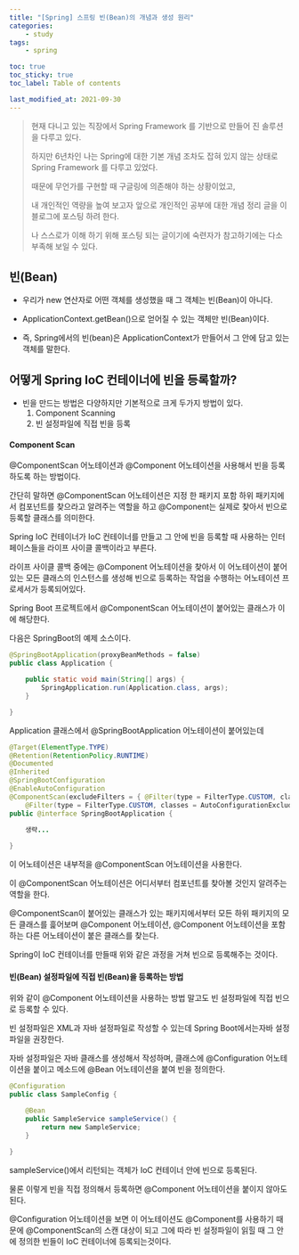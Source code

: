 ```yaml
---
title: "[Spring] 스프링 빈(Bean)의 개념과 생성 원리"
categories:
    - study
tags:
    - spring

toc: true
toc_sticky: true
toc_label: Table of contents

last_modified_at: 2021-09-30
---
```


> 현재 다니고 있는 직장에서 Spring Framework 를 기반으로 만들어 진 솔루션을 다루고 있다.
>
> 하지만 6년차인 나는 Spring에 대한 기본 개념 조차도 잡혀 있지 않는 상태로 Spring Framework 를 다루고 있었다.
>
> 때문에 무언가를 구현할 때 구글링에 의존해야 하는 상황이었고,
>
> 내 개인적인 역량을 높여 보고자 앞으로 개인적인 공부에 대한 개념 정리 글을 이 블로그에 포스팅 하려 한다.
>
> 나 스스로가 이해 하기 위해 포스팅 되는 글이기에 숙련자가 참고하기에는 다소 부족해 보일 수 있다.


## **빈(Bean)**
- 우리가 new 연산자로 어떤 객체를 생성했을 때 그 객체는 빈(Bean)이 아니다.

- ApplicationContext.getBean()으로 얻어질 수 있는 객체만 빈(Bean)이다.

- 즉, Spring에서의 빈(bean)은 ApplicationContext가 만들어서 그 안에 담고 있는 객체를 말한다.

## **어떻게 Spring IoC 컨테이너에 빈을 등록할까?**
- 빈을 만드는 방법은 다양하지만 기본적으로 크게 두가지 방법이 있다.
    1. Component Scanning
    2. 빈 설정파일에 직접 빈을 등록

#### **Component Scan**
@ComponentScan 어노테이션과 @Component 어노테이션을 사용해서 빈을 등록하도록 하는 방법이다.

간단히 말하면 @ComponentScan 어노테이션은 지정 한 패키지 포함 하위 패키지에서 컴포넌트를 찾으라고 알려주는 역할을 하고 @Component는 실제로 찾아서 빈으로 등록할 클래스를 의미한다.

Spring IoC 컨테이너가 IoC 컨테이너를 만들고 그 안에 빈을 등록할 때 사용하는 인터페이스들을 라이프 사이클 콜백이라고 부른다.

라이프 사이클 콜백 중에는 @Component 어노테이션을 찾아서 이 어노테이션이 붙어있는 모든 클래스의 인스턴스를 생성해 빈으로 등록하는 작업을 수행하는 어노테이션 프로세서가 등록되어있다.

Spring Boot 프로젝트에서 @ComponentScan 어노테이션이 붙어있는 클래스가 이에 해당한다.

다음은 SpringBoot의 예제 소스이다.

```java
@SpringBootApplication(proxyBeanMethods = false)
public class Application {

    public static void main(String[] args) {
        SpringApplication.run(Application.class, args);
    }

}
```

Application 클래스에서 @SpringBootApplication 어노테이션이 붙어있는데

```java
@Target(ElementType.TYPE)
@Retention(RetentionPolicy.RUNTIME)
@Documented
@Inherited
@SpringBootConfiguration
@EnableAutoConfiguration
@ComponentScan(excludeFilters = { @Filter(type = FilterType.CUSTOM, classes = TypeExcludeFilter.class),
    @Filter(type = FilterType.CUSTOM, classes = AutoConfigurationExcludeFilter.class) })
public @interface SpringBootApplication {
    
    생략...

}
```

이 어노테이션은 내부적을 @ComponentScan 어노테이션을 사용한다.

이 @ComponentScan 어노테이션은 어디서부터 컴포넌트를 찾아볼 것인지 알려주는 역할을 한다.

@ComponentScan이 붙어있는 클래스가 있는 패키지에서부터 모든 하위 패키지의 모든 클래스를 흝어보며 @Component 어노테이션, @Component 어노테이션을 포함하는 다른 어노테이션이 붙은 클래스를 찾는다.

Spring이 IoC 컨테이너를 만들때 위와 같은 과정을 거쳐 빈으로 등록해주는 것이다.


#### **빈(Bean) 설정파일에 직접 빈(Bean)을 등록하는 방법**
위와 같이 @Component 어노테이션을 사용하는 방법 말고도 빈 설정파일에 직접 빈으로 등록할 수 있다.

빈 설정파일은 XML과 자바 설정파일로 작성할 수 있는데 Spring Boot에서는자바 설정파일을 권장한다.

자바 설정파일은 자바 클래스를 생성해서 작성하며, 클래스에 @Configuration 어노테이션을 붙이고
메소드에 @Bean 어노테이션을 붙여 빈을 정의한다.

```java
@Configuration
public class SampleConfig {

	@Bean
	public SampleService sampleService() {
		return new SampleService;
	}

}
```

sampleService()에서 리턴되는 객체가 IoC 컨테이너 안에 빈으로 등록된다.

물론 이렇게 빈을 직접 정의해서 등록하면 @Component 어노테이션을 붙이지 않아도 된다.

@Configuration 어노테이션을 보면 이 어노테이션도 @Component를 사용하기 때문에 @ComponentScan의 스캔 대상이 되고 그에 따라 빈 설정파일이 읽힐 때 그 안에 정의한 빈들이 IoC 컨테이너에 등록되는것이다.

